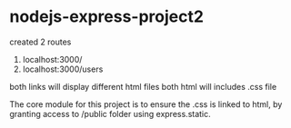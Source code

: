 # nodejs-express-project2

created 2 routes
1) localhost:3000/
2) localhost:3000/users

both links will display different html files
both html will includes .css file

The core module for this project is to ensure the .css is linked to html,
by granting access to /public folder using express.static.

